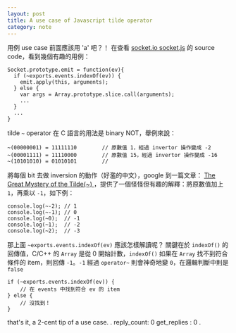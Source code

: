 ```yaml
---
layout: post
title: A use case of Javascript tilde operator
category: note
---
```

用例 use case 前面應該用 'a' 吧？！ 
在查看 [socket.io socket.js](https://github.com/socketio/socket.io/blob/master/lib/socket.js) 的 source code，看到幾個有趣的用例：
```
Socket.prototype.emit = function(ev){
  if (~exports.events.indexOf(ev)) {
    emit.apply(this, arguments);
  } else {
    var args = Array.prototype.slice.call(arguments);
    ...
  }
  ...
}
```
tilde `~` operator 在 C 語言的用法是 binary NOT，舉例來說：
```
~(00000001) = 11111110        // 原數值 1，經過 invertor 操作變成 -2
~(00001111) = 11110000        // 原數值 15，經過 invertor 操作變成 -16
~(10101010) = 01010101        // 
```
將每個 bit 去做 inversion 的動作（好濫的中文），google 到一篇文章： [The Great Mystery of the Tilde(~) ](https://www.joezimjs.com/javascript/great-mystery-of-the-tilde/)，提供了一個怪怪但有趣的解釋：將原數值加上 `1`，再乘以 `-1`，如下例：
```
console.log(~-2); // 1
console.log(~-1); // 0
console.log(~0);  // -1
console.log(~1);  // -2
console.log(~2);  // -3
```
那上面 `~exports.events.indexOf(ev)` 應該怎樣解讀呢？
關鍵在於 `indexOf()` 的回傳值，C/C++ 的 `Array` 是從 0 開始計數，`indexOf()` 如果在 `Array` 找不到符合條件的 item，則回傳 `-1`。`-1` 經過 `operator~` 則會神奇地變 `0`，在邏輯判斷中則是 `false`
```
if (~exports.events.indexOf(ev)) {
    // 在 events 中找到符合 ev 的 item
} else {
    // 沒找到！
}
```
that's it, a 2-cent tip of a use case.
.
reply_count: 0
get_replies : 0
.
